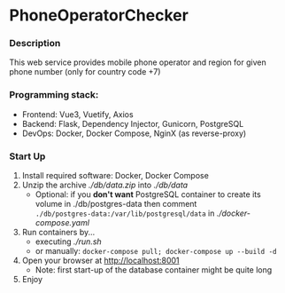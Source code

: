 # PhoneOperatorChecker

### Description

This web service provides mobile phone operator and region for given phone number (only for country code +7)

### Programming stack:

- Frontend: Vue3, Vuetify, Axios
- Backend: Flask, Dependency Injector, Gunicorn, PostgreSQL
- DevOps: Docker, Docker Compose, NginX (as reverse-proxy)

### Start Up

1. Install required software: Docker, Docker Compose
2. Unzip the archive *./db/data.zip* into *./db/data*
    - Optional: if you **don't want** PostgreSQL container to create its volume in ./db/postgres-data then comment  
      `./db/postgres-data:/var/lib/postgresql/data` in *./docker-compose.yaml*
3. Run containers by...
    - executing *./run.sh*
    - or manually: `docker-compose pull; docker-compose up --build -d`
4. Open your browser at [http://localhost:8001](http://localhost:8001)
    - Note: first start-up of the database container might be quite long
5. Enjoy